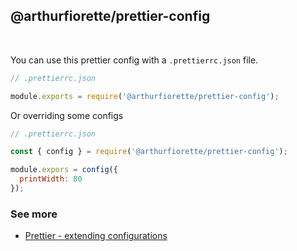 ## @arthurfiorette/prettier-config

<br />

You can use this prettier config with a `.prettierrc.json` file.

```js
// .prettierrc.json

module.exports = require('@arthurfiorette/prettier-config');
```

Or overriding some configs

```js
// .prettierrc.json

const { config } = require('@arthurfiorette/prettier-config');

module.expors = config({
  printWidth: 80
});
```

### See more

- [Prettier - extending configurations](https://prettier.io/docs/en/configuration.html#sharing-configurations)
